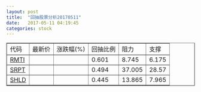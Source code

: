 ```yaml
---
layout: post
title:  "回抽股票分析20170511"
date:   2017-05-11 04:19:45
categories: stock
---
```

<script type="text/javascript">
var stockList = []
stockList.push('gb_rmti');
stockList.push('gb_srpt');
stockList.push('gb_shld');
</script>
<table border="1">
 <tr>
 <td>代码</td>
 <td>最新价</td>
 <td>涨跌幅(%)</td>
 <td>回抽比例</td>
 <td>阻力</td>
 <td>支撑</td>
</tr>
  <tr id="rmti">
  <td><a href="http://stock.finance.sina.com.cn/usstock/quotes/RMTI.html" target="_blank">RMTI</a></td><td></td><td></td><td>0.601</td><td>8.745</td><td>6.175</td></tr>
  <tr id="srpt">
  <td><a href="http://stock.finance.sina.com.cn/usstock/quotes/SRPT.html" target="_blank">SRPT</a></td><td></td><td></td><td>0.494</td><td>37.005</td><td>28.57</td></tr>
  <tr id="shld">
  <td><a href="http://stock.finance.sina.com.cn/usstock/quotes/SHLD.html" target="_blank">SHLD</a></td><td></td><td></td><td>0.445</td><td>13.865</td><td>7.965</td></tr>
</table>
